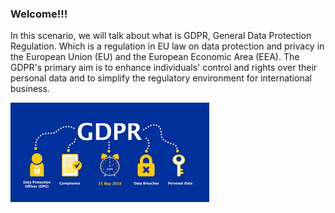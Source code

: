 ### Welcome!!!

In this scenario, we will talk about what is GDPR, General Data Protection Regulation. Which is a regulation in EU law on data protection and privacy in the European Union (EU) and the European Economic Area (EEA). The GDPR's primary aim is to enhance individuals' control and rights over their personal data and to simplify the regulatory environment for international business.

![image](./assets/gdpr1.png)

